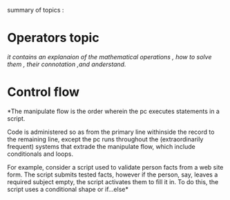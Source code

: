
summary of topics :

# Operators topic #
*it contains an explanaion of the mathematical operations , how to solve them , their connotation ,and anderstand.*

# Control flow #

*The manipulate flow is the order wherein the pc executes statements in a script.

Code is administered so as from the primary line withinside the record to the remaining line, except the pc runs throughout the (extraordinarily frequent) systems that extrade the manipulate flow, which include conditionals and loops. 

For example, consider a script used to validate person facts from a web site form. The script submits tested facts, however if the person, say, leaves a required subject empty, the script activates them to fill it in. To do this, the script uses a conditional shape or if...else*


 



